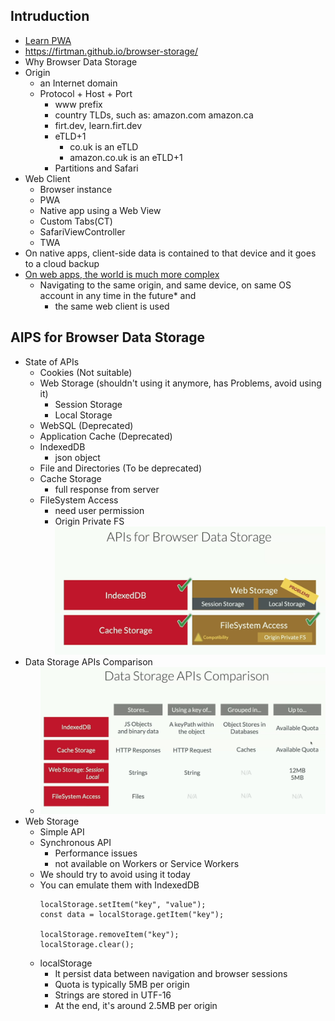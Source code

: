 ## Intruduction
  - [Learn PWA](https://web.dev/learn/pwa/)
  - https://firtman.github.io/browser-storage/
  - Why Browser Data Storage
  - Origin
    - an Internet domain
    - Protocol + Host + Port
      - www prefix
      - country TLDs, such as: amazon.com amazon.ca
      - firt.dev, learn.firt.dev
      - eTLD+1
        - co.uk is an eTLD
        - amazon.co.uk is an eTLD+1
      - Partitions and Safari
  - Web Client
    - Browser instance
    - PWA
    - Native app using a Web View
    - Custom Tabs(CT)
    - SafariViewController
    - TWA
  - On native apps, client-side data is contained to that device and it goes to a cloud backup
  - [On web apps, the world is much more complex](https://youtu.be/nkt5Vz7yIw8?feature=shared)
    - Navigating to the same origin, and same device, on same OS account in any time in the future* and
      - the same web client is used
## AIPS for Browser Data Storage
  - State of APIs
    - Cookies (Not suitable)
    - Web Storage (shouldn't using it anymore, has Problems, avoid using it)
      - Session Storage
      - Local Storage
    - WebSQL (Deprecated)
    - Application Cache (Deprecated)
    - IndexedDB 
      - json object
    - File and Directories (To be deprecated)
    - Cache Storage
      - full response from server
    - FileSystem Access
      - need user permission
      - Origin Private FS
      ![APIs for Browser Data Storage](storage.png)
  - Data Storage APIs Comparison
    - ![Data Storage APIs Comparison](<storageCoomparisoon.png>)
  - Web Storage
    - Simple API
    - Synchronous API
      - Performance issues
      - not available on Workers or Service Workers
    - We should try to avoid using it today
    - You can emulate them with IndexedDB
      ```
      localStorage.setItem("key", "value");
      const data = localStorage.getItem("key");

      localStorage.removeItem("key");
      localStorage.clear();
      ```
    - localStorage
      - It persist data between navigation and browser sessions
      - Quota is typically 5MB per origin
      - Strings are stored in UTF-16
      - At the end, it's around 2.5MB per origin


    